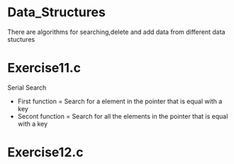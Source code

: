 # Data_Structures
There are algorithms for searching,delete and add data from different data stuctures 

# Exercise11.c
Serial Search 
  - First function = Search for a element in the pointer that is equal with a key 
  - Secont function = Search for all the elements in the pointer that is equal with a key 


# Exercise12.c
